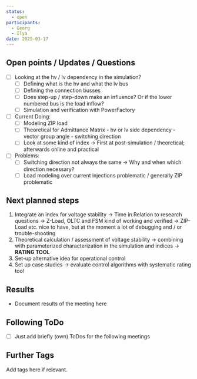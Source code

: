 ```yaml
---
status:
  - open
participants:
  - Georg
  - Ilya
date: 2025-03-17
---
```

## Open points / Updates / Questions
- [ ] Looking at the hv / lv dependency in the simulation?
	- [ ] Defining what is the hv and what the lv bus
	- [ ] Defining the connection busses
	- [ ] Does step-up / step-down make an influence? Or if the lower numbered bus is the load inflow?
	- [ ] Simulation and verification with PowerFactory

- [ ] Current Doing: 
	- [ ] Modeling ZIP load
	- [ ] Theoretical for Admittance Matrix 
		    - hv or lv side dependency
		    - vector group angle
		    - switching direction
	- [ ] Look at some kind of index -> First at post-simulation / theoretical; afterwards online and practical

- [ ] Problems: 
	- [ ] Switching direction not always the same -> Why and when which direction necessary?
	- [ ] Load modeling over current injections problematic / generally ZIP problematic
## Next planned steps
1. Integrate an index for voltage stability -> Time in Relation to research questions
	-> Z-Load, OLTC and FSM kind of working and verified
	-> ZIP-Load etc. nice to have, but at the moment a lot of debugging and / or trouble-shooting
2. Theoretical calculation / assessment of voltage stability
	-> combining with parameterized characterization in the simulation and indices
	-> **RATING TOOL**
3. Set-up alternative idea for operational control
4. Set up case studies -> evaluate control algorithms with systematic rating tool
## Results
- Document results of the meeting here

## Following ToDo
- [ ] Just add briefly (own) ToDos for the following meetings
## Further Tags
Add tags here if relevant.